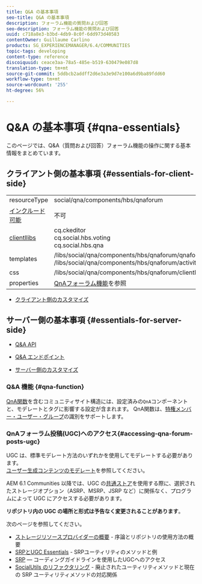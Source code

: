 ```yaml
---
title: Q&A の基本事項
seo-title: Q&A の基本事項
description: フォーラム機能の質問および回答
seo-description: フォーラム機能の質問および回答
uuid: c718a8e3-b3bd-4db9-8c0f-6dd973d40583
contentOwner: Guillaume Carlino
products: SG_EXPERIENCEMANAGER/6.4/COMMUNITIES
topic-tags: developing
content-type: reference
discoiquuid: ceace3aa-78a5-485e-b519-630479e087d8
translation-type: tm+mt
source-git-commit: 5ddbcb2addff2d6e3a3e9d7e100a6d9ba89fdd60
workflow-type: tm+mt
source-wordcount: '255'
ht-degree: 56%

---
```



# Q&amp;A の基本事項 {#qna-essentials}

このページでは、Q&amp;A（質問および回答）フォーラム機能の操作に関する基本情報をまとめています。

## クライアント側の基本事項  {#essentials-for-client-side}

<table> 
 <tbody>
  <tr>
   <td> resourceType</td> 
   <td>social/qna/components/hbs/qnaforum</td> 
  </tr>
  <tr>
   <td> <a href="scf.md#add-or-include-a-communities-component">インクルード可能</a></td> 
   <td>不可</td> 
  </tr>
  <tr>
   <td> <a href="clientlibs.md">clientllibs</a></td> 
   <td>cq.ckeditor<br /> cq.social.hbs.voting<br /> cq.social.hbs.qna</td> 
  </tr>
  <tr>
   <td> templates</td> 
   <td> /libs/social/qna/components/hbs/qnaforum/qnaforum.hbs<br /> /libs/social/qna/components/hbs/qnaforum/activity-title.hbs</td> 
  </tr>
  <tr>
   <td> css</td> 
   <td> /libs/social/qna/components/hbs/qnaforum/clientlibs/qnaforum.css</td> 
  </tr>
  <tr>
   <td> properties</td> 
   <td><a href="working-with-qna.md">QnAフォーラム機能</a>を参照</td> 
  </tr>
 </tbody>
</table>

* [クライアント側のカスタマイズ](client-customize.md)

## サーバー側の基本事項  {#essentials-for-server-side}

* [Q&amp;A API](https://helpx.adobe.com/experience-manager/6-4/sites/developing/using/reference-materials/javadoc/com/adobe/cq/social/qna/client/api/package-summary.html)

* [Q&amp;A エンドポイント](https://helpx.adobe.com/experience-manager/6-4/sites/developing/using/reference-materials/javadoc/com/adobe/cq/social/qna/client/endpoints/package-summary.html)

* [サーバー側のカスタマイズ](server-customize.md)

### Q&amp;A 機能  {#qna-function}

[QnA関数](functions.md#qna-function)を含むコミュニティサイト構造には、設定済みの`QnA`コンポーネントと、モデレートとタグに影響する設定が含まれます。 QnA関数は、[特権メンバー・ユーザー・グループ](users.md#privileged-members-group)の識別をサポートします。

### QnAフォーラム投稿(UGC)へのアクセス{#accessing-qna-forum-posts-ugc}

UGC は、標準モデレート方法のいずれかを使用してモデレートする必要があります。\
[ユーザー生成コンテンツのモデレート](moderate-ugc.md)を参照してください。

AEM 6.1 Communities 以降では、UGC の[共通ストア](working-with-srp.md)を使用する際に、選択されたストレージオプション（ASRP、MSRP、JSRP など）に関係なく、プログラムによって UGC にアクセスする必要があります。

**リポジトリ内の UGC の場所と形式は予告なく変更されることがあります**。

次のページを参照してください。

* [ストレージリソースプロバイダーの概要](srp.md) - 序論とリポジトリの使用方法の概要
* [SRPとUGC Essentials](srp-and-ugc.md)  - SRPユーティリティのメソッドと例
* [SRP](accessing-ugc-with-srp.md)  — コーディングガイドラインを使用したUGCへのアクセス
* [SocialUtils のリファクタリング](socialutils.md) - 廃止されたユーティリティメソッドと現在の SRP ユーティリティメソッドの対応関係


